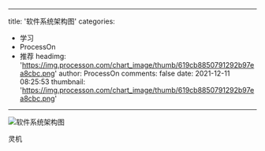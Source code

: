 
---
title: '软件系统架构图'
categories: 
 - 学习
 - ProcessOn
 - 推荐
headimg: 'https://img.processon.com/chart_image/thumb/619cb8850791292b97ea8cbc.png'
author: ProcessOn
comments: false
date: 2021-12-11 08:25:53
thumbnail: 'https://img.processon.com/chart_image/thumb/619cb8850791292b97ea8cbc.png'
---

<div>   
<img class="thumb" alt="软件系统架构图" src="https://img.processon.com/chart_image/thumb/619cb8850791292b97ea8cbc.png" referrerpolicy="no-referrer">
<p>灵机</p>  
</div>
            